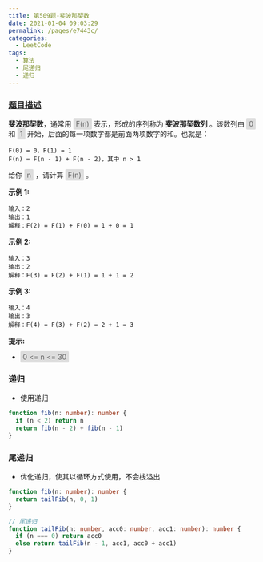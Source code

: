 ```yaml
---
title: 第509题-斐波那契数
date: 2021-01-04 09:03:29
permalink: /pages/e7443c/
categories:
  - LeetCode
tags:
  - 算法
  - 尾递归
  - 递归
---
```


### [题目描述](https://leetcode-cn.com/problems/fibonacci-number/)

**斐波那契数**，通常用 <span style="background: #ddd; color: #666; padding: 3px 5px; border-radius: 2px;">F(n)</span> 表示，形成的序列称为 **斐波那契数列** 。该数列由 <span style="background: #ddd; color: #666; padding: 3px 5px; border-radius: 2px;">0</span> 和 <span style="background: #ddd; color: #666; padding: 3px 5px; border-radius: 2px;">1</span> 开始，后面的每一项数字都是前面两项数字的和。也就是：

```
F(0) = 0，F(1) = 1
F(n) = F(n - 1) + F(n - 2)，其中 n > 1
```

给你 <span style="background: #ddd; color: #666; padding: 3px 5px; border-radius: 2px;">n</span> ，请计算 <span style="background: #ddd; color: #666; padding: 3px 5px; border-radius: 2px;">F(n)</span> 。

<!-- more -->

**示例 1:**

```
输入：2
输出：1
解释：F(2) = F(1) + F(0) = 1 + 0 = 1
```

**示例 2:**

```
输入：3
输出：2
解释：F(3) = F(2) + F(1) = 1 + 1 = 2
```

**示例 3:**

```
输入：4
输出：3
解释：F(4) = F(3) + F(2) = 2 + 1 = 3
```

**提示:**

- <span style="background: #ddd; color: #666; padding: 3px 5px; border-radius: 2px;">0 <= n <= 30</span>

### 递归

- 使用递归

```TypeScript
function fib(n: number): number {
  if (n < 2) return n
  return fib(n - 2) + fib(n - 1)
}
```

### 尾递归

- 优化递归，使其以循环方式使用，不会栈溢出

```TypeScript
function fib(n: number): number {
  return tailFib(n, 0, 1)
}

// 尾递归
function tailFib(n: number, acc0: number, acc1: number): number {
  if (n === 0) return acc0
  else return tailFib(n - 1, acc1, acc0 + acc1)
}
```
